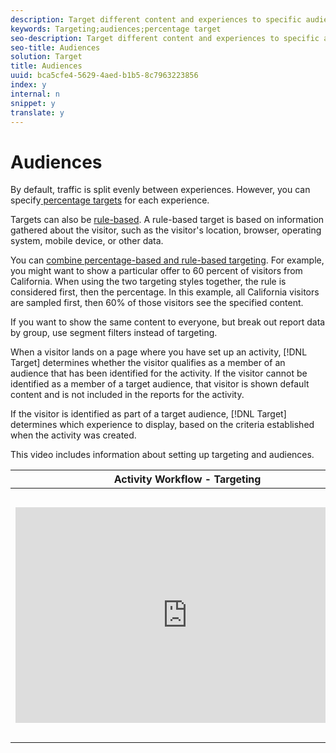 ```yaml
---
description: Target different content and experiences to specific audiences to optimize your web marketing by displaying the right messages to the right people at the right time.
keywords: Targeting;audiences;percentage target
seo-description: Target different content and experiences to specific audiences to optimize your web marketing by displaying the right messages to the right people at the right time.
seo-title: Audiences
solution: Target
title: Audiences
uuid: bca5cfe4-5629-4aed-b1b5-8c7963223856
index: y
internal: n
snippet: y
translate: y
---
```


# Audiences

By default, traffic is split evenly between experiences. However, you can specify[ percentage targets](c_target_percent.md#concept_9D0C47368EB942C9A66CE03C6BD92412) for each experience. 

Targets can also be [ rule-based](c_target_rulebased.md#concept_087408B488304A54917585D40482791A). A rule-based target is based on information gathered about the visitor, such as the visitor's location, browser, operating system, mobile device, or other data. 

You can [ combine percentage-based and rule-based targeting](c_target_percentandrule.md#concept_D6B6F16F931C4E67AAB8F90621879FCC). For example, you might want to show a particular offer to 60 percent of visitors from California. When using the two targeting styles together, the rule is considered first, then the percentage. In this example, all California visitors are sampled first, then 60% of those visitors see the specified content. 

If you want to show the same content to everyone, but break out report data by group, use segment filters instead of targeting. 

When a visitor lands on a page where you have set up an activity, [!DNL  Target] determines whether the visitor qualifies as a member of an audience that has been identified for the activity. If the visitor cannot be identified as a member of a target audience, that visitor is shown default content and is not included in the reports for the activity. 

If the visitor is identified as part of a target audience, [!DNL  Target] determines which experience to display, based on the criteria established when the activity was created. 

This video includes information about setting up targeting and audiences. 

<table id="table_A3A70CC0C9F54131BB9F098B4DA8C9D6"> 
 <thead> 
  <tr> 
   <th class="entry" colspan="2"> Activity Workflow - Targeting </th> 
   <th colname="col3" class="entry"> 2:14 </th> 
  </tr>
 </thead>
 <tbody> 
  <tr> 
   <td colspan="2"> 
    <div width="550" class="video-iframe"> 
     <iframe src="https://www.youtube.com/embed/LOmBgKPeBtA/" frameborder="0" webkitallowfullscreen="true" mozallowfullscreen="true" oallowfullscreen="true" msallowfullscreen="true" allowfullscreen="allowfullscreen" scrolling="no" width="550" height="345">https://www.youtube.com/embed/LOmBgKPeBtA/</iframe>
    </div> </td> 
   <td colname="col3"> <p> 
     <ul id="ul_FF4FEC7BC7A34461BAA54FBE18A8E63B"> 
      <li id="li_7D6D4CB2E771430F84D2B658F8611532"> <p>Assign an audience to your activity </p> </li> 
      <li id="li_61D9DDCD3AFB40E2BC55AFED5CD6C405"> <p>Throttle traffic up or down </p> </li> 
      <li id="li_745F20CC95DF4BE48173991CB42EC50A"> <p>Select your traffic allocation method </p> </li> 
      <li id="li_699D4D5D089A4FB7BA4C5E95337AC34A"> <p>Allocate traffic between different experiences </p> </li> 
     </ul> </p> </td> 
  </tr> 
 </tbody> 
</table>

